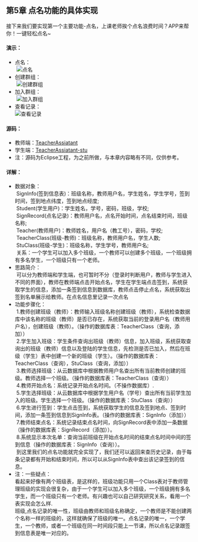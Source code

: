 ## 第5章 点名功能的具体实现
接下来我们要实现第一个主要功能-点名，上课老师挨个点名浪费时间？APP来帮你！一键轻松点名~</br>
#### 演示：
* 点名：</br>
  ![](https://github.com/weiyashuai123/TeacherAssiatant-detailed/blob/master/image/5.1demo.gif "点名")</br>
* 创建群组：</br>
  ![](https://github.com/weiyashuai123/TeacherAssiatant-detailed/blob/master/image/5.2createclass.gif "创建群组")</br>
* 加入群组：</br>
  ![](https://github.com/weiyashuai123/TeacherAssiatant-detailed/blob/master/image/5.3joinclass.gif  "加入群组")</br>
* 查看记录：</br>
  ![](https://github.com/weiyashuai123/TeacherAssiatant-detailed/blob/master/image/5.4seerecord.gif "查看记录")</br>
#### 源码：
* 教师端：[TeacherAssiatant](https://github.com/weiyashuai123/TeacherAssiatant-detailed/raw/master/src/TeacherAssistant.zip)</br>
* 学生端：[TeacherAssiatant-stu](https://github.com/weiyashuai123/TeacherAssiatant-detailed/raw/master/src/TeacherAssistant_Stu.zip)</br>
* 注：源码为Eclipse工程，为之前所做，与本章内容略有不同，仅供参考。
#### 详解：
* 数据对象：</br>
  SignInfo(签到信息表)：班级名称，教师用户名，学生姓名，学生学号，签到时间，签到地点纬度，签到地点经度;</br>
  Student(学生用户)：学生姓名，学号，密码，班级，学校;</br>
  SignRecord(点名记录)：教师用户名，点名开始时间，点名结束时间，班级名称;</br>
  Teacher(教师用户)：教师姓名，用户名（教工号），密码，学校;</br>
  TeacherClass(班级-教师)：班级名称，教师用户名，学生人数;</br>
  StuClass(班级-学生)：班级名称，学生学号，教师用户名;</br>
  关系：一个学生可以加入多个班级，一个教师可以创建多个班级，一个班级拥有多名学生，一个班级只有一个老师。</br>
* 思路简介：</br>
  可以分为教师端和学生端，也可暂时不分（登录时判断用户，教师与学生进入不同的界面），教师在教师端点击开始点名，学生在学生端点击签到，系统获取学生的信息，添加一条签到信息到数据库，教师点击停止点名，系统获取出签到名单展示给教师。在点名信息里记录一次点名</br>
* 功能步骤化：</br>
  1.教师创建班级（教师）：教师输入班级名称创建班级（教师），系统检查数据库中该名称的班级（教师）是否已存在，系统获取当前的登录用户名（教师用户名），创建班级（教师）。（操作的数据库表：TeacherClass（查询，添加））</br>
  2.学生加入班级：学生条件查询出班级（教师）信息，加入班级，系统获取查询出的班级（教师）信息以及登陆的学生信息，先检测是否已加入，然后在班级（学生）表中创建一个新的班级（学生）。（操作的数据库表：TeacherClass（查询），StuClass（查询，添加））</br>
  3.教师选择班级：从云数据库中根据教师用户名查出所有当前教师创建的班级。教师选择一个班级。（操作的数据库表：TeacherClass（查询））</br>
  4.教师开始点名：系统记录开始点名时间。（不操作数据库）.</br>
  5.学生选择班级：从云数据库中根据学生用户名（学号）查出所有当前学生加入的班级。学生选择一个班级。（操作的数据库表：StuClass（查询））</br>
  6.学生进行签到：学生点击签到，系统获取学生的信息及签到地点、签到时间，添加一条签到信息到SignInfo表。（操作的数据库表：SignInfo（添加））</br>
  7.教师结束点名：系统记录结束点名时间，向SignRecord表中添加一条数据（操作的数据库表：SignRecord（添加））。</br>
  8.系统显示本次名单：查询当前班级在开始点名时间的结束点名时间中间的签到信息（操作的数据库表：SignInfo（查询））。</br>
  到这里我们的点名功能就完全实现了，我们还可以返回来查历史记录，由于每条记录都有开始和结束时间，所以可以从SignInfo表中查出该记录签到的信息。</br>
* 注：一些疑点：</br>
   看起来好像有两个班级表，是这样的，班级功能只用一个Class表对于教师管理班级的实现会很复杂，由于一个学生可以加入多个班级，一个班级拥有多名学生，而一个班级只有一个老师。有兴趣也可以自己研究研究关系，看用一个表实现会怎么样.</br>
   班级,点名记录的唯一性，班级由教师和班级名称确定，一个教师是不能创建两个名称一样的班级的，这样就确保了班级的唯一。点名记录的唯一，一个学生，一个教师，或者一个班级在同一时间段只能上一节课，所以点名记录跟签到信息表是唯一对应的。
  
